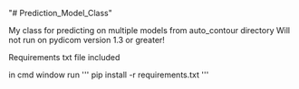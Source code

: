"# Prediction_Model_Class" 

My class for predicting on multiple models from auto_contour directory
Will not run on pydicom version 1.3 or greater!

Requirements txt file included

in cmd window run '''
pip install -r requirements.txt
'''
